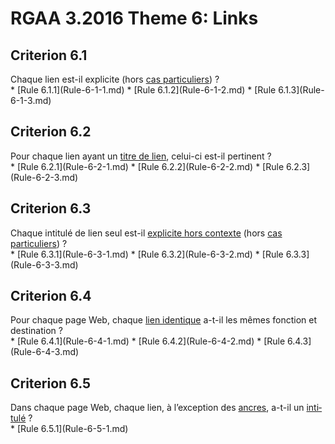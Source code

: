 
# RGAA 3.2016 Theme 6: Links

## Criterion 6.1
<div lang="fr">Chaque lien est-il explicite (hors <a href="http://references.modernisation.gouv.fr/rgaa-accessibilite/cas-particuliers.html#cp-6-1,6-3" title="Cas particuliers pour le crit&#xE8;re 6.1">cas particuliers</a>)&nbsp;?</div>
* [Rule 6.1.1](Rule-6-1-1.md)
* [Rule 6.1.2](Rule-6-1-2.md)
* [Rule 6.1.3](Rule-6-1-3.md)

## Criterion 6.2
<div lang="fr">Pour chaque lien ayant un <a href="http://references.modernisation.gouv.fr/rgaa-accessibilite/2016/glossaire.html#titre-de-lien">titre de lien</a>, celui-ci est-il pertinent&nbsp;?</div>
* [Rule 6.2.1](Rule-6-2-1.md)
* [Rule 6.2.2](Rule-6-2-2.md)
* [Rule 6.2.3](Rule-6-2-3.md)

## Criterion 6.3
<div lang="fr">Chaque intitul&#xE9; de lien seul est-il <a href="http://references.modernisation.gouv.fr/rgaa-accessibilite/2016/glossaire.html#lien-explicite-hors-contexte">explicite hors contexte</a> (hors <a href="http://references.modernisation.gouv.fr/rgaa-accessibilite/cas-particuliers.html#cp-6-1,6-3" title="Cas particuliers pour le crit&#xE8;re 6.3">cas particuliers</a>)&nbsp;?</div>
* [Rule 6.3.1](Rule-6-3-1.md)
* [Rule 6.3.2](Rule-6-3-2.md)
* [Rule 6.3.3](Rule-6-3-3.md)

## Criterion 6.4
<div lang="fr">Pour chaque page Web, chaque <a href="http://references.modernisation.gouv.fr/rgaa-accessibilite/2016/glossaire.html#liens-identiques">lien identique</a> a-t-il les m&#xEA;mes fonction et destination&nbsp;?</div>
* [Rule 6.4.1](Rule-6-4-1.md)
* [Rule 6.4.2](Rule-6-4-2.md)
* [Rule 6.4.3](Rule-6-4-3.md)

## Criterion 6.5
<div lang="fr">Dans chaque page Web, chaque lien, &#xE0; l&#x2019;exception des <a href="http://references.modernisation.gouv.fr/rgaa-accessibilite/2016/glossaire.html#ancre">ancres</a>, a-t-il un <a href="http://references.modernisation.gouv.fr/rgaa-accessibilite/2016/glossaire.html#intitul-de-lien">intitul&#xE9;</a>&nbsp;?</div>
* [Rule 6.5.1](Rule-6-5-1.md)


